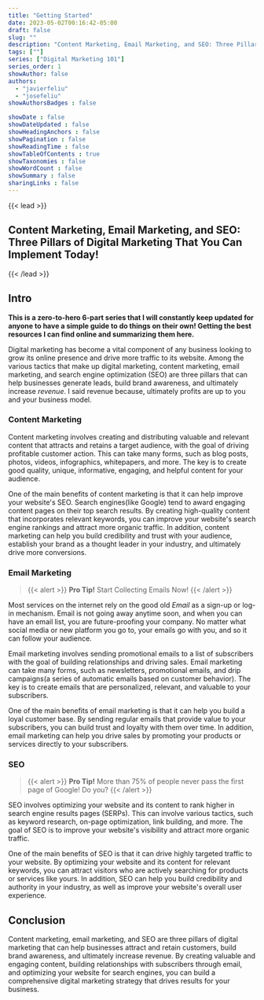 ```yaml
---
title: "Getting Started"
date: 2023-05-02T00:16:42-05:00
draft: false
slug: ""
description: "Content Marketing, Email Marketing, and SEO: Three Pillars of Digital Marketing That You Can Implement Today!"
tags: [""]
series: ["Digital Marketing 101"]
series_order: 1
showAuthor: false
authors:
  - "javierfeliu"
  - "josefeliu"
showAuthorsBadges : false 

showDate : false
showDateUpdated : false
showHeadingAnchors : false
showPagination : false
showReadingTime : false
showTableOfContents : true
showTaxonomies : false 
showWordCount : false
showSummary : false
sharingLinks : false
---
```

{{< lead >}}

## Content Marketing, Email Marketing, and SEO: Three Pillars of Digital Marketing That You Can Implement Today!

{{< /lead >}}

## Intro

**This is a zero-to-hero 6-part series that I will constantly keep updated for anyone to have a simple guide to do things on their own! Getting the best resources I can find online and summarizing them here.**

Digital marketing has become a vital component of any business looking to grow its online presence and drive more traffic to its website. Among the various tactics that make up digital marketing, content marketing, email marketing, and search engine optimization (SEO) are three pillars that can help businesses generate leads, build brand awareness, and ultimately increase *revenue*. I said revenue because, ultimately profits are up to you and your business model.

### Content Marketing

Content marketing involves creating and distributing valuable and relevant content that attracts and retains a target audience, with the goal of driving profitable customer action. This can take many forms, such as blog posts, photos, videos, infographics, whitepapers, and more. The key is to create good quality, unique, informative, engaging, and helpful content for your audience.

One of the main benefits of content marketing is that it can help improve your website's SEO. Search engines(like Google) tend to award engaging content pages on their top search results. By creating high-quality content that incorporates relevant keywords, you can improve your website's search engine rankings and attract more organic traffic. In addition, content marketing can help you build credibility and trust with your audience, establish your brand as a thought leader in your industry, and ultimately drive more conversions.

### Email Marketing

>{{< alert >}}
**Pro Tip!** Start Collecting Emails Now!
{{< /alert >}}

Most services on the internet rely on the good old *Email* as a sign-up or log-in mechanism. Email is not going away anytime soon, and when you can have an email list, you are future-proofing your company. No matter what social media or new platform you go to, your emails go with you, and so it can follow your audience.

Email marketing involves sending promotional emails to a list of subscribers with the goal of building relationships and driving sales. Email marketing can take many forms, such as newsletters, promotional emails, and drip campaigns(a series of automatic emails based on customer behavior). The key is to create emails that are personalized, relevant, and valuable to your subscribers.

One of the main benefits of email marketing is that it can help you build a loyal customer base. By sending regular emails that provide value to your subscribers, you can build trust and loyalty with them over time. In addition, email marketing can help you drive sales by promoting your products or services directly to your subscribers.

### SEO

>{{< alert >}}
**Pro Tip!** More than 75% of people never pass the first page of Google! Do you?
{{< /alert >}}

SEO involves optimizing your website and its content to rank higher in search engine results pages (SERPs). This can involve various tactics, such as keyword research, on-page optimization, link building, and more. The goal of SEO is to improve your website's visibility and attract more organic traffic.

One of the main benefits of SEO is that it can drive highly targeted traffic to your website. By optimizing your website and its content for relevant keywords, you can attract visitors who are actively searching for products or services like yours. In addition, SEO can help you build credibility and authority in your industry, as well as improve your website's overall user experience.

## Conclusion

Content marketing, email marketing, and SEO are three pillars of digital marketing that can help businesses attract and retain customers, build brand awareness, and ultimately increase revenue. By creating valuable and engaging content, building relationships with subscribers through email, and optimizing your website for search engines, you can build a comprehensive digital marketing strategy that drives results for your business.
